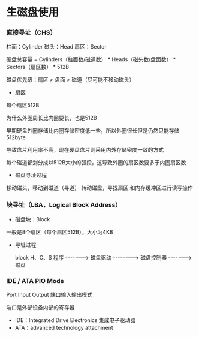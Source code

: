 # 生磁盘使用


### 直接寻址（CHS）

柱面：Cylinder
磁头：Head
扇区：Sector

硬盘总容量 = Cylinders（柱面数/磁道数） * Heads（磁头数/盘面数） * Sectors（扇区数） * 512B

磁盘优先级：扇区 > 盘面 > 磁道（尽可能不移动磁头）


* 扇区

每个扇区512B

为什么外圈周长比内圈要长，也是512B

早期硬盘外圈存储比内圈存储密度低一些，所以外圈很长但是仍然只能存储512byte

导致盘片利用率不高，现在硬盘盘片则采用内外存储密度一致的方式

每个磁道都划分成以512B大小的弧段，这导致外圈的扇区数要多于内圈扇区数


* 磁盘寻址过程

移动磁头，移动到磁道（寻道）
转动磁盘，寻找扇区
和内存缓冲区进行读写操作


### 块寻址（LBA，Logical Block Address）

* 磁盘块：Block

一般是8个扇区（每个扇区512B），大小为4KB


* 寻址过程

     block            H、C、S
程序 -------> 磁盘驱动 --------> 磁盘控制器 -------> 磁盘


### IDE / ATA PIO Mode

Port Input Output 端口输入输出模式

端口是外部设备内部的寄存器

- IDE：Integrated Drive Electronics 集成电子驱动器
- ATA：advanced technology attachment
